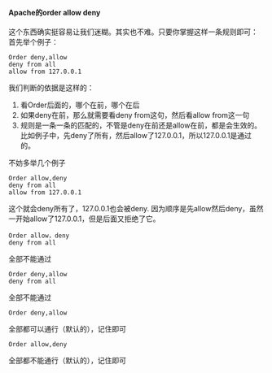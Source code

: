 #### Apache的order allow deny

这个东西确实挺容易让我们迷糊。其实也不难。只要你掌握这样一条规则即可：
首先举个例子：

```shell
Order deny,allow
deny from all
allow from 127.0.0.1
```

我们判断的依据是这样的：

1. 看Order后面的，哪个在前，哪个在后
2. 如果deny在前，那么就需要看deny from这句，然后看allow from这一句
3. 规则是一条一条的匹配的，不管是deny在前还是allow在前，都是会生效的。比如例子中，先deny了所有，然后allow了127.0.0.1，所以127.0.0.1是通过的。

不妨多举几个例子

```shell
Order allow,deny
deny from all
allow from 127.0.0.1
```

这个就会deny所有了，127.0.0.1也会被deny.   因为顺序是先allow然后deny，虽然一开始allow了127.0.0.1，但是后面又拒绝了它。



```shell
Order allow，deny
deny from all
```

全部不能通过



```shell
Order deny,allow
deny from all
```

全部不能通过



```shell
Order deny,allow
```

全部都可以通行（默认的），记住即可



```shell
Order allow,deny
```

全部都不能通行（默认的），记住即可

